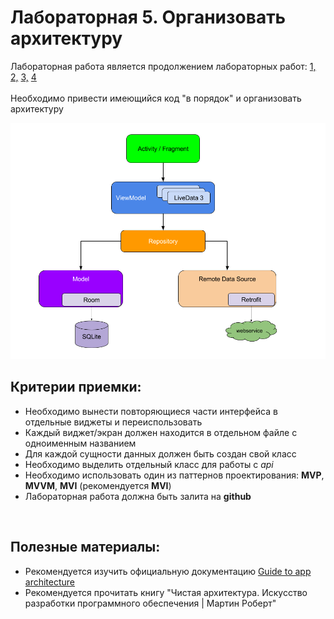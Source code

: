 # Лабораторная 5. Организовать архитектуру
Лабораторная работа является продолжением лабораторных работ: [1,](./Lab01.md) [2,](./Lab02.md) [3,](./Lab03.md) [4](./Lab04.md)
<br>
<br>
Необходимо привести имеющийся код "в порядок" и организовать архитектуру

<p align="center">
  <img src="../Images/android_arch.png" width="550">
</p>

## Критерии приемки:

- Необходимо вынести повторяющиеся части интерфейса в отдельные виджеты и переиспользовать
- Каждый виджет/экран должен находится в отдельном файле с одноименным названием
- Для каждой сущности данных должен быть создан свой класс
- Необходимо выделить отдельный класс для работы с _api_
- Необходимо использовать один из паттернов проектирования: **MVP**, **MVVM**, **MVI** (рекомендуется **MVI**)
- Лабораторная работа должна быть залита на **github**

<br>

## Полезные материалы:
- Рекомендуется изучить официальную документацию [Guide to app architecture](https://developer.android.com/jetpack/guide)
- Рекомендуется прочитать книгу "Чистая архитектура. Искусство разработки программного обеспечения | Мартин Роберт"
